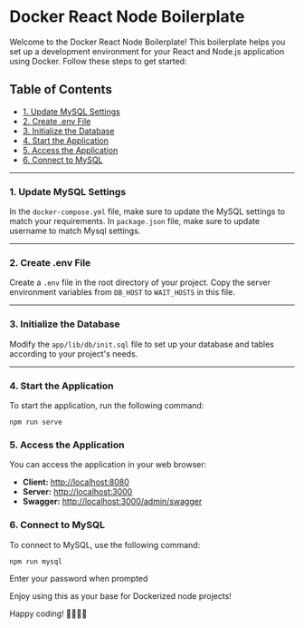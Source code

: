 # Docker React Node Boilerplate

Welcome to the Docker React Node Boilerplate! This boilerplate helps you set up a development environment for your React and Node.js application using Docker. Follow these steps to get started:

## Table of Contents
- [1. Update MySQL Settings](#1-update-mysql-settings)
- [2. Create .env File](#2-create-env-file)
- [3. Initialize the Database](#3-initialize-the-database)
- [4. Start the Application](#4-start-the-application)
- [5. Access the Application](#5-access-the-application)
- [6. Connect to MySQL](#6-connect-to-mysql)

---

### 1. Update MySQL Settings

In the `docker-compose.yml` file, make sure to update the MySQL settings to match your requirements.
In `package.json` file, make sure to update username to match Mysql settings.

---

### 2. Create .env File

Create a `.env` file in the root directory of your project. Copy the server environment variables from `DB_HOST` to `WAIT_HOSTS` in this file.

---

### 3. Initialize the Database

Modify the `app/lib/db/init.sql` file to set up your database and tables according to your project's needs.

---

### 4. Start the Application

To start the application, run the following command:

```shell
npm run serve
```
### 5. Access the Application

You can access the application in your web browser:

- **Client:** [http://localhost:8080](http://localhost:8080)
- **Server:** [http://localhost:3000](http://localhost:3000)
- **Swagger:** [http://localhost:3000/admin/swagger](http://localhost:3000/admin/swagger)

### 6. Connect to MySQL

To connect to MySQL, use the following command:

```shell
npm run mysql
```

Enter your password when prompted

Enjoy using this as your base for Dockerized node projects!

Happy coding! 👨‍💻👩‍💻